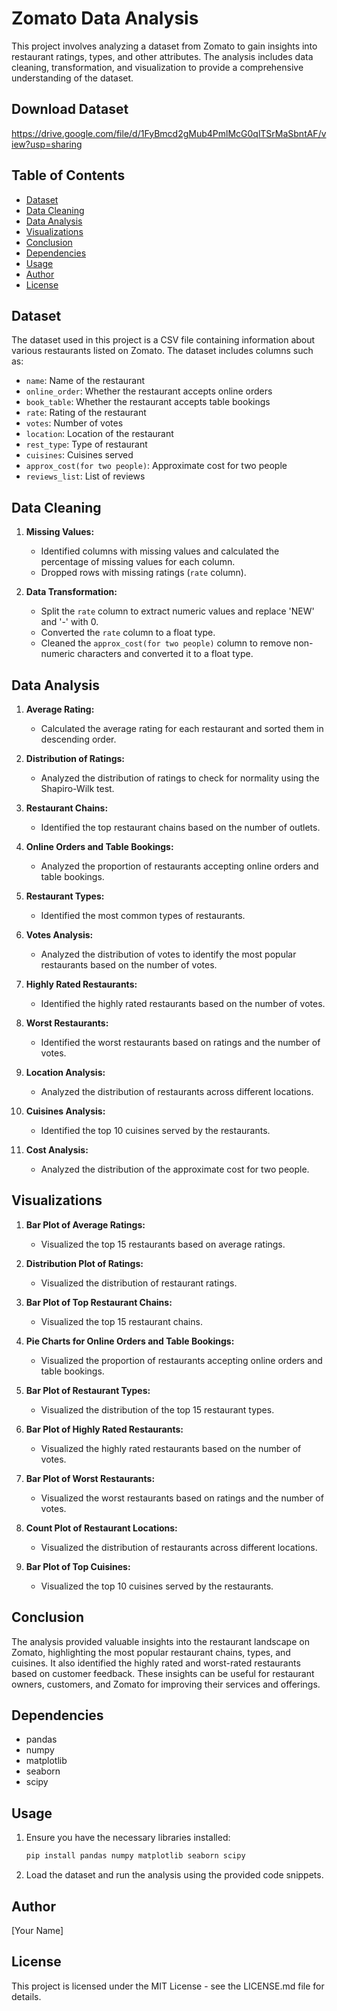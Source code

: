 
# Zomato Data Analysis

This project involves analyzing a dataset from Zomato to gain insights into restaurant ratings, types, and other attributes. The analysis includes data cleaning, transformation, and visualization to provide a comprehensive understanding of the dataset.

## Download Dataset
https://drive.google.com/file/d/1FyBmcd2gMub4PmlMcG0qlTSrMaSbntAF/view?usp=sharing

## Table of Contents
- [Dataset](#dataset)
- [Data Cleaning](#data-cleaning)
- [Data Analysis](#data-analysis)
- [Visualizations](#visualizations)
- [Conclusion](#conclusion)
- [Dependencies](#dependencies)
- [Usage](#usage)
- [Author](#author)
- [License](#license)

## Dataset
The dataset used in this project is a CSV file containing information about various restaurants listed on Zomato. The dataset includes columns such as:
- `name`: Name of the restaurant
- `online_order`: Whether the restaurant accepts online orders
- `book_table`: Whether the restaurant accepts table bookings
- `rate`: Rating of the restaurant
- `votes`: Number of votes
- `location`: Location of the restaurant
- `rest_type`: Type of restaurant
- `cuisines`: Cuisines served
- `approx_cost(for two people)`: Approximate cost for two people
- `reviews_list`: List of reviews

## Data Cleaning
1. **Missing Values:**
   - Identified columns with missing values and calculated the percentage of missing values for each column.
   - Dropped rows with missing ratings (`rate` column).

2. **Data Transformation:**
   - Split the `rate` column to extract numeric values and replace 'NEW' and '-' with 0.
   - Converted the `rate` column to a float type.
   - Cleaned the `approx_cost(for two people)` column to remove non-numeric characters and converted it to a float type.

## Data Analysis
1. **Average Rating:**
   - Calculated the average rating for each restaurant and sorted them in descending order.

2. **Distribution of Ratings:**
   - Analyzed the distribution of ratings to check for normality using the Shapiro-Wilk test.

3. **Restaurant Chains:**
   - Identified the top restaurant chains based on the number of outlets.

4. **Online Orders and Table Bookings:**
   - Analyzed the proportion of restaurants accepting online orders and table bookings.

5. **Restaurant Types:**
   - Identified the most common types of restaurants.

6. **Votes Analysis:**
   - Analyzed the distribution of votes to identify the most popular restaurants based on the number of votes.

7. **Highly Rated Restaurants:**
   - Identified the highly rated restaurants based on the number of votes.

8. **Worst Restaurants:**
   - Identified the worst restaurants based on ratings and the number of votes.

9. **Location Analysis:**
   - Analyzed the distribution of restaurants across different locations.

10. **Cuisines Analysis:**
    - Identified the top 10 cuisines served by the restaurants.

11. **Cost Analysis:**
    - Analyzed the distribution of the approximate cost for two people.

## Visualizations
1. **Bar Plot of Average Ratings:**
   - Visualized the top 15 restaurants based on average ratings.

2. **Distribution Plot of Ratings:**
   - Visualized the distribution of restaurant ratings.

3. **Bar Plot of Top Restaurant Chains:**
   - Visualized the top 15 restaurant chains.

4. **Pie Charts for Online Orders and Table Bookings:**
   - Visualized the proportion of restaurants accepting online orders and table bookings.

5. **Bar Plot of Restaurant Types:**
   - Visualized the distribution of the top 15 restaurant types.

6. **Bar Plot of Highly Rated Restaurants:**
   - Visualized the highly rated restaurants based on the number of votes.

7. **Bar Plot of Worst Restaurants:**
   - Visualized the worst restaurants based on ratings and the number of votes.

8. **Count Plot of Restaurant Locations:**
   - Visualized the distribution of restaurants across different locations.

9. **Bar Plot of Top Cuisines:**
   - Visualized the top 10 cuisines served by the restaurants.

## Conclusion
The analysis provided valuable insights into the restaurant landscape on Zomato, highlighting the most popular restaurant chains, types, and cuisines. It also identified the highly rated and worst-rated restaurants based on customer feedback. These insights can be useful for restaurant owners, customers, and Zomato for improving their services and offerings.

## Dependencies
- pandas
- numpy
- matplotlib
- seaborn
- scipy

## Usage
1. Ensure you have the necessary libraries installed:
   ```bash
   pip install pandas numpy matplotlib seaborn scipy
   ```
2. Load the dataset and run the analysis using the provided code snippets.

## Author
[Your Name]

## License
This project is licensed under the MIT License - see the LICENSE.md file for details.
